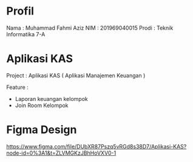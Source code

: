 # Profil

Nama    : Muhammad Fahmi Aziz
NIM     : 201969040015
Prodi   : Teknik Informatika 7-A

# Aplikasi KAS

Project : Aplikasi KAS ( Aplikasi Manajemen Keuangan )

Feature :
* Laporan keuangan kelompok
* Join Room Kelompok

# Figma Design

https://www.figma.com/file/DUbXR87Pszq5vRGd8s38D7/Aplikasi-KAS?node-id=0%3A1&t=ZLVMGKzJBhHoVXV0-1
